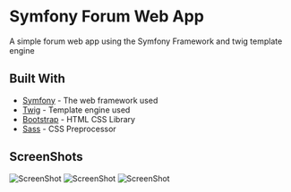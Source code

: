 # Symfony Forum Web App

A simple forum web app using the Symfony Framework and twig template engine

## Built With

* [Symfony](http://www.symfony.com) - The web framework used
* [Twig](https://twig.symfony.com) - Template engine used
* [Bootstrap](https://www.getbootstrap.com) - HTML CSS Library
* [Sass](https://sass-lang.com) - CSS Preprocessor

## ScreenShots

![ScreenShot](https://i.imgur.com/hsmh6nx.png)
![ScreenShot](https://i.imgur.com/E73Xjc4.png)
![ScreenShot](https://i.imgur.com/OvCQlnu.png)
